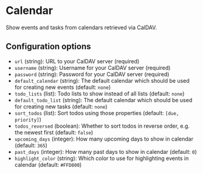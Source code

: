 # Calendar

Show events and tasks from calendars retrieved via CalDAV.

## Configuration options

* `url` (string): URL to your CalDAV server (required)
* `username` (string): Username for your CalDAV server (required)
* `password` (string): Password for your CalDAV server (required)
* `default_calendar` (string): The default calendar which should be used for creating new events (default: `none`)
* `todo_lists` (list): Todo lists to show instead of all lists (default: `none`)
* `default_todo_list` (string): The default calendar which should be used for creating new tasks (default: `none`)
* `sort_todos` (list): Sort todos using those properties (default: `[due, priority]`)
* `todos_reversed` (boolean): Whether to sort todos in reverse order, e.g. the newest first (default: `false`)
* `upcoming_days` (integer): How many upcoming days to show in calendar (default: `365`)
* `past_days` (integer): How many past days to show in calendar (default: `0`)
* `highlight_color` (string): Which color to use for highlighting events in calendar (default: `#FFD800`)